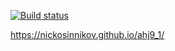 [![Build status](https://ci.appveyor.com/api/projects/status/ohnra7ny89jxsnxc?svg=true)](https://ci.appveyor.com/project/NickoSinnikov/ahj9-1)

https://nickosinnikov.github.io/ahj9_1/
